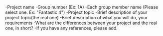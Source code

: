 -Project name
-Group number (Ex: 1A)
-Each group member name (Please select one. Ex: "Fantastic 4")
-Project topic
-Brief description of your project topic(the real one)
-Brief description of what you will do, your requirements
-What are the differences between your project and the real one, in short?
-If you have any references, please add. 
